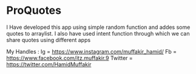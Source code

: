 # ProQuotes
I Have developed this app using simple random function and addes some quotes to arraylist.
I also have used intent function through which we can share quotes using different apps

My Handles :
Ig = https://www.instagram.com/muffakir_hamid/
Fb = https://www.facebook.com/itz.muffakir.9
Twitter = https://twitter.com/HamidMuffakir

